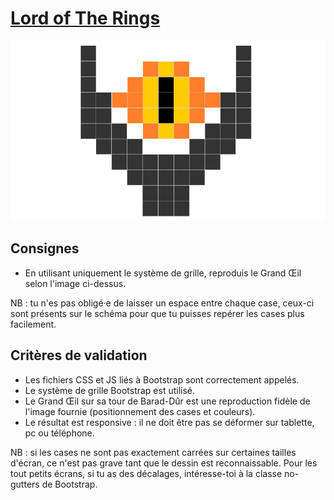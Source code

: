 # [Lord of The Rings](https://lgiacalo.github.io/gridBootstrap/)

![Lord of The Rings](integration_oeil.png)

## Consignes

- En utilisant uniquement le système de grille, reproduis le Grand Œil selon l'image ci-dessus.

NB : tu n'es pas obligé·e de laisser un espace entre chaque case, ceux-ci sont présents sur le schéma pour que tu puisses repérer les cases plus facilement.

## Critères de validation

- Les fichiers CSS et JS liés à Bootstrap sont correctement appelés.
- Le système de grille Bootstrap est utilisé.
- Le Grand Œil sur sa tour de Barad-Dûr est une reproduction fidèle de l'image fournie (positionnement des cases et couleurs).
- Le résultat est responsive : il ne doit être pas se déformer sur tablette, pc ou téléphone.

NB : si les cases ne sont pas exactement carrées sur certaines tailles d'écran, ce n'est pas grave tant que le dessin est reconnaissable. Pour les tout petits écrans, si tu as des décalages, intéresse-toi à la classe no-gutters de Bootstrap.